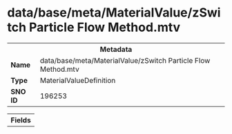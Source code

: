 <h1>data/base/meta/MaterialValue/zSwitch Particle Flow Method.mtv</h1><table><tr><th colspan="100%">Metadata</th></tr><tr><td><b>Name</b></td><td>data/base/meta/MaterialValue/zSwitch Particle Flow Method.mtv</td></tr><tr><td><b>Type</b></td><td>MaterialValueDefinition</td></tr><tr><td><b>SNO ID</b></td><td>196253</td></tr></table>

<table><tr><th colspan="100%">Fields</th></tr></table>

